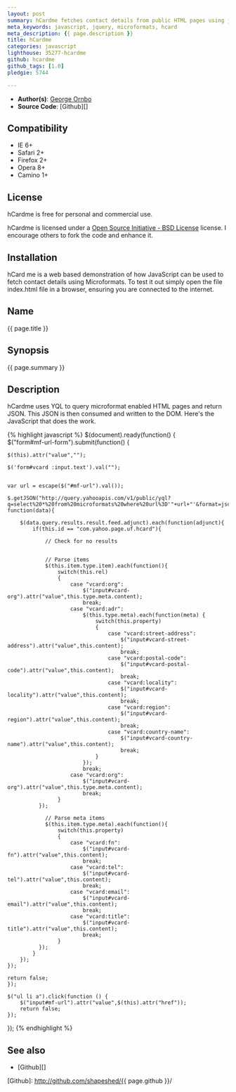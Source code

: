 ```yaml
---
layout: post
summary: hCardme fetches contact details from public HTML pages using jQuery
meta_keywords: javascript, jquery, microformats, hcard
meta_description: {{ page.description }}
title: hCardme
categories: javascript
lighthouse: 35277-hcardme
github: hcardme
github_tags: [1.0]
pledgie: 5744

---
```


* **Author(s)**: [George Ornbo][]
* **Source Code**: [Github][]

## Compatibility

* IE 6+
* Safari 2+
* Firefox 2+
* Opera 8+
* Camino 1+

## License

hCardme is free for personal and commercial use. 

hCardme is licensed under a [Open Source Initiative - BSD License][] license. I encourage others to fork the code and enhance it. 

## Installation

hCard me is a web based demonstration of how JavaScript can be used to fetch contact details using Microformats. To test it out simply open the file index.html file in a browser, ensuring you are connected to the internet. 

## Name

{{ page.title }}

## Synopsis

{{ page.summary }}

## Description

hCardme uses YQL to query microformat enabled HTML pages and return JSON. This JSON is then consumed and written to the DOM. Here's the JavaScript that does the work.

{% highlight javascript %}
$(document).ready(function() {		
  $("form#mf-url-form").submit(function() {
	
	$(this).attr("value","");
	
	$('form#vcard :input.text').val("");
	
		
	var url = escape($("#mf-url").val());	
	
	$.getJSON("http://query.yahooapis.com/v1/public/yql?q=select%20*%20from%20microformats%20where%20url%3D'"+url+"'&format=json&callback=?",
	function(data){
		
		$(data.query.results.result.feed.adjunct).each(function(adjunct){
			if(this.id == "com.yahoo.page.uf.hcard"){

				// Check for no results


				// Parse items
				$(this.item.type.item).each(function(){
					switch(this.rel)
					{
						case "vcard:org":
							$("input#vcard-org").attr("value",this.type.meta.content);
							break;    
						case "vcard:adr":
							$(this.type.meta).each(function(meta) {
								switch(this.property)
								{
									case "vcard:street-address":
										$("input#vcard-street-address").attr("value",this.content);
										break;
									case "vcard:postal-code":
										$("input#vcard-postal-code").attr("value",this.content);
										break;
									case "vcard:locality":
										$("input#vcard-locality").attr("value",this.content);
										break;   
									case "vcard:region":
										$("input#vcard-region").attr("value",this.content);
										break; 
									case "vcard:country-name":
										$("input#vcard-country-name").attr("value",this.content);
										break;
								}
							});
							break;
						case "vcard:org":
							$("input#vcard-org").attr("value",this.type.meta.content);
							break;
					}
		      });

				// Parse meta items
				$(this.item.type.meta).each(function(){
					switch(this.property)
					{
						case "vcard:fn":
							$("input#vcard-fn").attr("value",this.content);
							break;   
						case "vcard:tel":
							$("input#vcard-tel").attr("value",this.content);
							break; 
						case "vcard:email":
							$("input#vcard-email").attr("value",this.content);
							break;
						case "vcard:title":
							$("input#vcard-title").attr("value",this.content);
							break;
					}
		      });
			}
		});
	});	

	return false;
    });

	$("ul li a").click(function () { 
		$("input#mf-url").attr("value",$(this).attr("href"));
		return false;
	});	
});
{% endhighlight %} 


## See also ##

* [Github][]
	
[George Ornbo]: http://shapeshed.com/
[Open Source Initiative - BSD License]: http://opensource.org/licenses/bsd-license.php
[Github]: http://github.com/shapeshed/{{ page.github }}/